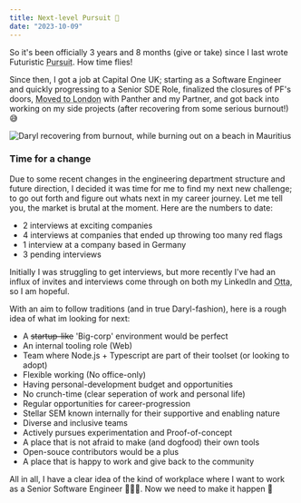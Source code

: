 ```yaml
---
title: Next-level Pursuit 🐣
date: "2023-10-09"
---
```


So it's been officially 3 years and 8 months (give or take) since I last wrote Futuristic <Abbr title="Futuristic Pursuit" link="https://darylcecile.net/notes/futuristic-pursuit">Pursuit</Abbr>. How time flies!

Since then, I got a job at Capital One UK; starting as a Software Engineer and quickly progressing to a Senior SDE Role, finalized the closures of PF's doors, <Abbr title="Moving out" link="https://darylcecile.net/notes/moving-out-notts">Moved to London</Abbr> with Panther and my Partner, and got back into working on my side projects (after recovering from some serious burnout!) 😅

![Daryl recovering from burnout, while burning out on a beach in Mauritius](/images/mauritius-beach-profile-2023.jpg)


### Time for a change

Due to some recent changes in the engineering department structure and future direction, I decided it was time for me to find my next new challenge; to go out forth and figure out whats next in my career journey. Let me tell you, the market is brutal at the moment. Here are the numbers to date:

- 2 interviews at exciting companies
- 4 interviews at companies that ended up throwing too many red flags
- 1 interview at a company based in Germany
- 3 pending interviews

Initially I was struggling to get interviews, but more recently I've had an influx of invites and interviews come through on both my LinkedIn and <Abbr title="Otta Jobs" link="https://otta.com">Otta</Abbr>, so I am hopeful.

With an aim to follow traditions (and in true Daryl-fashion), here is a rough idea of what im looking for next:

- A <s>startup-like</s> 'Big-corp' environment would be perfect
- An internal tooling role (Web)
- Team where Node.js + Typescript are part of their toolset (or looking to adopt)
- Flexible working (No office-only)
- Having personal-development budget and opportunities
- No crunch-time (clear seperation of work and personal life)
- Regular opportunities for career-progression
- Stellar SEM known internally for their supportive and enabling nature
- Diverse and inclusive teams
- Actively pursues experimentation and Proof-of-concept
- A place that is not afraid to make (and dogfood) their own tools
- Open-souce contributors would be a plus
- A place that is happy to work and give back to the community

All in all, I have a clear idea of the kind of workplace where I want to work as a Senior Software Engineer 👨🏽‍💻. Now we need to make it happen 🚀
